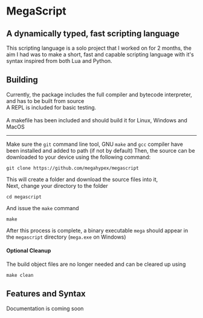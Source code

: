 # MegaScript 

<h2>A dynamically typed, fast scripting language</h2>

This scripting language is a solo project that I worked on for 2 months, the aim I had was to make a short, fast and capable 
scripting language with it's syntax inspired from both Lua and Python.

<h2>Building</h2>

Currently, the package includes the full compiler and bytecode interpreter, and has to be built from source<br>
A REPL is included for basic testing.<br><br>
A makefile has been included and should build it for Linux, Windows and MacOS
<hr>

Make sure the `git` command line tool, GNU `make` and `gcc` compiler have been installed and added to path (if not by default)
Then, the source can be downloaded to your device using the following command:
```
git clone https://github.com/megahypex/megascript
```
This will create a folder and download the source files into it,<br>
Next, change your directory to the folder
```
cd megascript
```
And issue the `make` command
```
make
```
After this process is complete, a binary executable `mega` should appear in the `megascript` directory (`mega.exe` on Windows)<br>
<h4>Optional Cleanup</h4>
The build object files are no longer needed and can be cleared up using<br>

```
make clean
```

<h2>Features and Syntax</h2>
Documentation is coming soon
